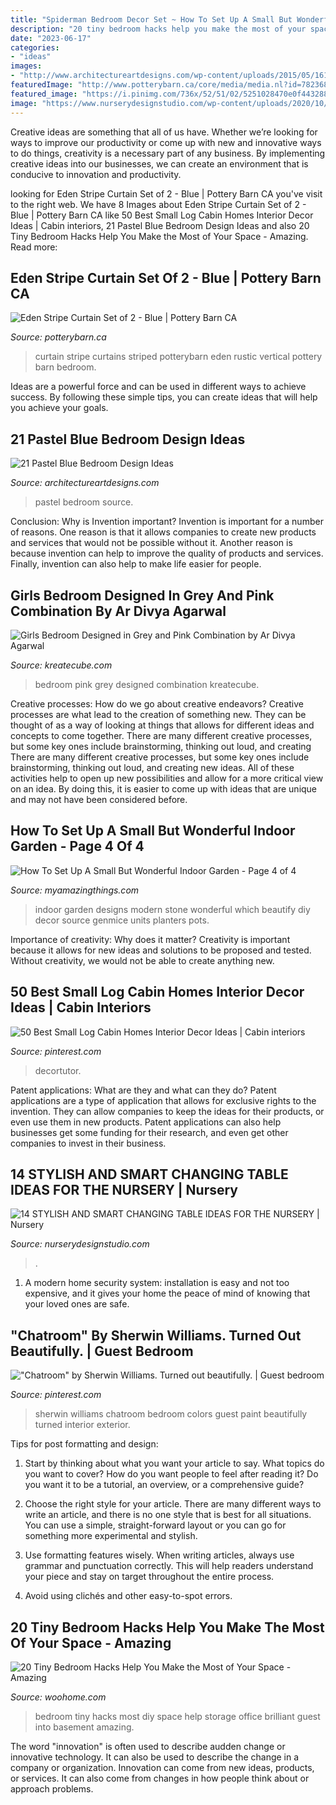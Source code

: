 ```yaml
---
title: "Spiderman Bedroom Decor Set ~ How To Set Up A Small But Wonderful Indoor Garden"
description: "20 tiny bedroom hacks help you make the most of your space"
date: "2023-06-17"
categories:
- "ideas"
images:
- "http://www.architectureartdesigns.com/wp-content/uploads/2015/05/1618.jpg"
featuredImage: "http://www.potterybarn.ca/core/media/media.nl?id=78236897&amp;c=3572911&amp;h=a724ac81fc0e8f324998&amp;resizeid=25&amp;resizeh=1200&amp;resizew=1200"
featured_image: "https://i.pinimg.com/736x/52/51/02/5251028470e0f44328874144918faa96.jpg"
image: "https://www.nurserydesignstudio.com/wp-content/uploads/2020/10/changing-table-ideas-for-the-nursery-7.png"
---
```



Creative ideas are something that all of us have. Whether we’re looking for ways to improve our productivity or come up with new and innovative ways to do things, creativity is a necessary part of any business. By implementing creative ideas into our businesses, we can create an environment that is conducive to innovation and productivity.

	

		
looking for Eden Stripe Curtain Set of 2 - Blue | Pottery Barn CA you've visit to the right web. We have 8 Images about Eden Stripe Curtain Set of 2 - Blue | Pottery Barn CA like 50 Best Small Log Cabin Homes Interior Decor Ideas | Cabin interiors, 21 Pastel Blue Bedroom Design Ideas and also 20 Tiny Bedroom Hacks Help You Make the Most of Your Space - Amazing. Read more:
		
    
## Eden Stripe Curtain Set Of 2 - Blue | Pottery Barn CA

<img loading=lazy src="http://www.potterybarn.ca/core/media/media.nl?id=78236897&amp;c=3572911&amp;h=a724ac81fc0e8f324998&amp;resizeid=25&amp;resizeh=1200&amp;resizew=1200" onerror="this.onerror=null;this.src='https://tse3.mm.bing.net/th?id=OIP.poIExz9NYSOI6vYMu6f4bwHaGq&amp;pid=15.1';" alt="Eden Stripe Curtain Set of 2 - Blue | Pottery Barn CA">

_Source: potterybarn.ca_

>curtain stripe curtains striped potterybarn eden rustic vertical pottery barn bedroom. 

	

Ideas are a powerful force and can be used in different ways to achieve success. By following these simple tips, you can create ideas that will help you achieve your goals.

    
## 21 Pastel Blue Bedroom Design Ideas

<img loading=lazy src="http://www.architectureartdesigns.com/wp-content/uploads/2015/05/1618.jpg" onerror="this.onerror=null;this.src='https://tse2.mm.bing.net/th?id=OIP.uGAdMGII2kQ-jM7EueSGQgHaJ3&amp;pid=15.1';" alt="21 Pastel Blue Bedroom Design Ideas">

_Source: architectureartdesigns.com_

>pastel bedroom source. 

	

Conclusion: Why is Invention important?
Invention is important for a number of reasons. One reason is that it allows companies to create new products and services that would not be possible without it. Another reason is because invention can help to improve the quality of products and services. Finally, invention can also help to make life easier for people.

    
## Girls Bedroom Designed In Grey And Pink Combination By Ar Divya Agarwal

<img loading=lazy src="https://kreatecube.com/usefull/vendor/27287/gallery/10397.jpg" onerror="this.onerror=null;this.src='https://tse4.mm.bing.net/th?id=OIP.P3H-pDkdaZL6Ms53IuyNoAHaHM&amp;pid=15.1';" alt="Girls Bedroom Designed in Grey and Pink Combination by Ar Divya Agarwal">

_Source: kreatecube.com_

>bedroom pink grey designed combination kreatecube. 

	

Creative processes: How do we go about creative endeavors?
Creative processes are what lead to the creation of something new. They can be thought of as a way of looking at things that allows for different ideas and concepts to come together. There are many different creative processes, but some key ones include brainstorming, thinking out loud, and creating 
There are many different creative processes, but some key ones include brainstorming, thinking out loud, and creating new ideas. All of these activities help to open up new possibilities and allow for a more critical view on an idea. By doing this, it is easier to come up with ideas that are unique and may not have been considered before.

    
## How To Set Up A Small But Wonderful Indoor Garden - Page 4 Of 4

<img loading=lazy src="http://myamazingthings.com/wp-content/uploads/2016/11/modern-indoor-pots-and-planters.jpg" onerror="this.onerror=null;this.src='https://tse1.mm.bing.net/th?id=OIP.zdXEk3LRRQZLHJHCehmj2AHaG9&amp;pid=15.1';" alt="How To Set Up A Small But Wonderful Indoor Garden - Page 4 of 4">

_Source: myamazingthings.com_

>indoor garden designs modern stone wonderful which beautify diy decor source genmice units planters pots. 

	

Importance of creativity: Why does it matter?
Creativity is important because it allows for new ideas and solutions to be proposed and tested. Without creativity, we would not be able to create anything new.

    
## 50 Best Small Log Cabin Homes Interior Decor Ideas | Cabin Interiors

<img loading=lazy src="https://i.pinimg.com/736x/52/51/02/5251028470e0f44328874144918faa96.jpg" onerror="this.onerror=null;this.src='https://tse4.mm.bing.net/th?id=OIP.CX6weaWj5BiwPpcj6ciKqQHaLH&amp;pid=15.1';" alt="50 Best Small Log Cabin Homes Interior Decor Ideas | Cabin interiors">

_Source: pinterest.com_

>decortutor. 

	

Patent applications: What are they and what can they do?
Patent applications are a type of application that allows for exclusive rights to the invention. They can allow companies to keep the ideas for their products, or even use them in new products. Patent applications can also help businesses get some funding for their research, and even get other companies to invest in their business.

    
## 14 STYLISH AND SMART CHANGING TABLE IDEAS FOR THE NURSERY | Nursery

<img loading=lazy src="https://www.nurserydesignstudio.com/wp-content/uploads/2020/10/changing-table-ideas-for-the-nursery-7.png" onerror="this.onerror=null;this.src='https://tse1.mm.bing.net/th?id=OIP.kimIZ_N-q31eU6ECB-bJkwHaLH&amp;pid=15.1';" alt="14 STYLISH AND SMART CHANGING TABLE IDEAS FOR THE NURSERY | Nursery">

_Source: nurserydesignstudio.com_

>. 

	

1. A modern home security system: installation is easy and not too expensive, and it gives your home the peace of mind of knowing that your loved ones are safe. 

    
## &quot;Chatroom&quot; By Sherwin Williams. Turned Out Beautifully. | Guest Bedroom

<img loading=lazy src="https://i.pinimg.com/736x/5b/9b/56/5b9b566de464d3ca53261c795d59fe32.jpg" onerror="this.onerror=null;this.src='https://tse1.mm.bing.net/th?id=OIP.12Bp4KUbrO_NWArP_y1JlwHaNK&amp;pid=15.1';" alt="&quot;Chatroom&quot; by Sherwin Williams. Turned out beautifully. | Guest bedroom">

_Source: pinterest.com_

>sherwin williams chatroom bedroom colors guest paint beautifully turned interior exterior. 

	

Tips for post formatting and design:
1. Start by thinking about what you want your article to say. What topics do you want to cover? How do you want people to feel after reading it? Do you want it to be a tutorial, an overview, or a comprehensive guide?
2. Choose the right style for your article. There are many different ways to write an article, and there is no one style that is best for all situations. You can use a simple, straight-forward layout or you can go for something more experimental and stylish.

3. Use formatting features wisely. When writing articles, always use grammar and punctuation correctly. This will help readers understand your piece and stay on target throughout the entire process.

4. Avoid using clichés and other easy-to-spot errors.

    
## 20 Tiny Bedroom Hacks Help You Make The Most Of Your Space - Amazing

<img loading=lazy src="http://www.woohome.com/wp-content/uploads/2014/07/brilliant-ideas-for-tiny-bedroom-7.jpg" onerror="this.onerror=null;this.src='https://tse2.mm.bing.net/th?id=OIP.AIzMKQJ2pqMDsWZgmhpaZgHaN0&amp;pid=15.1';" alt="20 Tiny Bedroom Hacks Help You Make the Most of Your Space - Amazing">

_Source: woohome.com_

>bedroom tiny hacks most diy space help storage office brilliant guest into basement amazing. 

	

The word "innovation" is often used to describe audden change or innovative technology. It can also be used to describe the change in a company or organization. Innovation can come from new ideas, products, or services. It can also come from changes in how people think about or approach problems.


